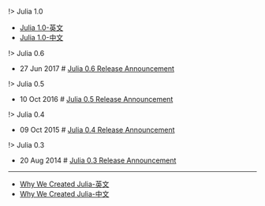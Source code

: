 !> Julia 1.0

* [Julia 1.0-英文](https://julialang.org/blog/2018/08/one-point-zero)
* [Julia 1.0-中文](https://julialang.org/blog/2018/08/one-point-zero-zh_cn)

!> Julia 0.6

* 27 Jun 2017 # [Julia 0.6 Release Announcement](https://julialang.org/blog/2017/06/julia-0.6-release)

!> Julia 0.5

* 10 Oct 2016 # [Julia 0.5 Release Announcement](https://julialang.org/blog/2016/10/julia-0.5-release)

!> Julia 0.4

* 09 Oct 2015 # [Julia 0.4 Release Announcement](https://julialang.org/blog/2015/10/julia-0.4-release)

!> Julia 0.3

* 20 Aug 2014 # [Julia 0.3 Release Announcement](https://julialang.org/blog/2014/08/julia-0.3-release)

---

* [Why We Created Julia-英文](https://julialang.org/blog/2012/02/why-we-created-julia)
* [Why We Created Julia-中文](https://julialang.org/blog/2012/02/why-we-created-julia-zh_CN)